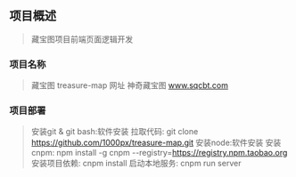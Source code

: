 ## 项目概述
> 藏宝图项目前端页面逻辑开发

### 项目名称
> 藏宝图 treasure-map
> 网址 神奇藏宝图 www.sqcbt.com

### 项目部署
> 安装git & git bash:软件安装
> 拉取代码: git clone https://github.com/1000px/treasure-map.git
> 安装node:软件安装 
> 安装cnpm: npm install -g cnpm --registry=https://registry.npm.taobao.org 
> 安装项目依赖: cnpm install
> 启动本地服务: cnpm run server